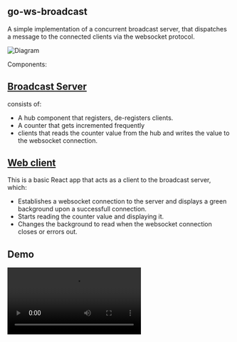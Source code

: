 ## go-ws-broadcast

A simple implementation of a concurrent broadcast server, that dispatches a message to the connected clients via the websocket protocol.

![Diagram](https://i.imgur.com/l78X7jH.png)

Components:

## [Broadcast Server](https://github.com/zianwar/go-ws-broadcast/tree/master/server)
  consists of:
- A hub component that registers, de-registers clients.
- A counter that gets incremented frequently
- clients that reads the counter value from the hub and writes the value to the websocket connection.

## [Web client](https://github.com/zianwar/go-ws-broadcast/tree/master/webclient)
This is a basic React app that acts as a client to the broadcast server, which:
 - Establishes a websocket connection to the server and displays a green background upon a successfull connection.
 - Starts reading the counter value and displaying it.
 - Changes the background to read when the websocket connection closes or errors out.

## Demo

![Demo](https://i.imgur.com/7YDfqMl.mp4)
